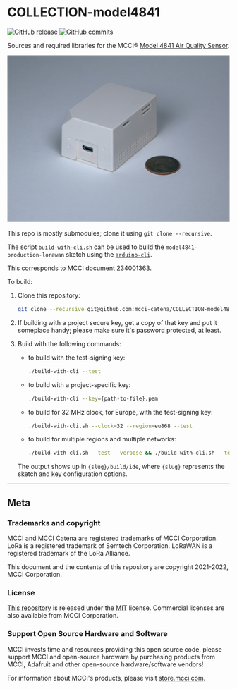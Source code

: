 # COLLECTION-model4841

[![GitHub release](https://img.shields.io/github/release/mcci-catena/COLLECTION-model4841.svg)](https://github.com/mcci-catena/COLLECTION-model4841/releases/latest) [![GitHub commits](https://img.shields.io/github/commits-since/mcci-catena/COLLECTION-model4841/latest.svg)](https://github.com/mcci-catena/COLLECTION-model4841/compare/v1.3.2...master)

Sources and required libraries for the MCCI&reg; [Model 4841 Air Quality Sensor](https://mcci.io/buy-model4841).

[![Model 4841 Air Quality sensor and coin for scale](assets/model4841-case-r2.jpg)](https://mcci.io/buy-model4841)

This repo is mostly submodules; clone it using `git clone --recursive`.

The script [`build-with-cli.sh`](build-with-cli.sh) can be used to build the `model4841-production-lorawan` sketch using the [`arduino-cli`](https://github.com/arduino/arduino-cli).

This corresponds to MCCI document 234001363.

To build:

1. Clone this repository:

    ```bash
    git clone --recursive git@github.com:mcci-catena/COLLECTION-model4841.git
    ```

2. If building with a project secure key, get a copy of that key and put it someplace handy; please make sure it's password protected, at least.

3. Build with the following commands:

    - to build with the test-signing key:

      ```bash
      ./build-with-cli --test
      ```

    - to build with a project-specific key:

      ```bash
      ./build-with-cli --key={path-to-file}.pem
      ```

    - to build for 32 MHz clock, for Europe, with the test-signing key:

      ```bash
      ./build-with-cli.sh --clock=32 --region=eu868 --test
      ```

    - to build for multiple regions and multiple networks:

      ```bash
      ./build-with-cli.sh --test --verbose && ./build-with-cli.sh --test --verbose --region=au915 --network=ttn && ./build-with-cli.sh --test --verbose --region=eu868 --network=ttn
      ```

   The output shows up in `{slug}/build/ide`, where `{slug}` represents the sketch and key configuration options.

---

## Meta

### Trademarks and copyright

MCCI and MCCI Catena are registered trademarks of MCCI Corporation. LoRa is a registered trademark of Semtech Corporation. LoRaWAN is a registered trademark of the LoRa Alliance.

This document and the contents of this repository are copyright 2021-2022, MCCI Corporation.

### License

[This repository]() is released under the [MIT](./LICENSE.md) license. Commercial licenses are also available from MCCI Corporation.

### Support Open Source Hardware and Software

MCCI invests time and resources providing this open source code, please support MCCI and open-source hardware by purchasing products from MCCI, Adafruit and other open-source hardware/software vendors!

For information about MCCI's products, please visit [store.mcci.com](https://store.mcci.com/).
